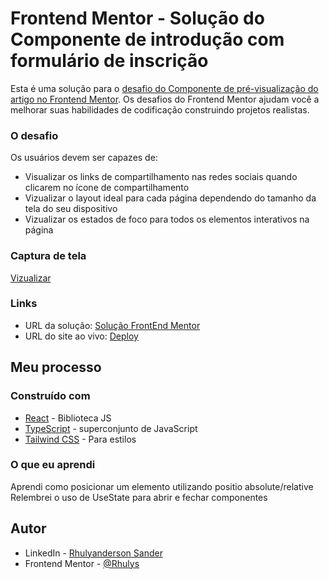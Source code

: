 # Frontend Mentor - Solução do Componente de introdução com formulário de inscrição

Esta é uma solução para o [desafio do Componente de pré-visualização do artigo no Frontend Mentor](https://www.frontendmentor.io/challenges/article-preview-component-dYBN_pYFT). Os desafios do Frontend Mentor ajudam você a melhorar suas habilidades de codificação construindo projetos realistas.

### O desafio

Os usuários devem ser capazes de:

- Visualizar os links de compartilhamento nas redes sociais quando clicarem no ícone de compartilhamento
- Vizualizar o layout ideal para cada página dependendo do tamanho da tela do seu dispositivo
- Vizualizar os estados de foco para todos os elementos interativos na página

### Captura de tela

[Vizualizar](./Screenshot.png)

### Links

- URL da solução: [Solução FrontEnd Mentor](https://www.frontendmentor.io/solutions/i-used-react-typescript-for-structuring-and-tailwind-for-styling-Ou125-ryJn)
- URL do site ao vivo: [Deploy](https://rhulys.github.io/Article-preview-component/)

## Meu processo

### Construído com

- [React](https://reactjs.org/) - Biblioteca JS
- [TypeScript](https://www.typescriptlang.org/) - superconjunto de JavaScript
- [Tailwind CSS](https://tailwindcss.com/) - Para estilos


### O que eu aprendi

Aprendi como posicionar um elemento utilizando positio absolute/relative
Relembrei o uso de UseState para abrir e fechar componentes


## Autor

- LinkedIn - [Rhulyanderson Sander](https://www.linkedin.com/in/rhulys/)
- Frontend Mentor - [@Rhulys](https://www.frontendmentor.io/profile/Rhulys)
